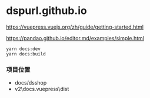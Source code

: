 # dspurl.github.io
https://vuepress.vuejs.org/zh/guide/getting-started.html

https://pandao.github.io/editor.md/examples/simple.html
```
yarn docs:dev
yarn docs:build
```
### 项目位置
- docs/dsshop
- v2\docs\.vuepress\dist